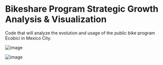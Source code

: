 # Bikeshare Program Strategic Growth Analysis & Visualization
Code that will analyze the evolution and usage of the public bike program Ecobici in Mexico City. 

![image](https://user-images.githubusercontent.com/79372976/125181030-7f45ff00-e1c6-11eb-9b44-b745e8bb0016.png)


![image](https://github.com/mgeffroy/P2-Ecobici_insights_and_recommendations/blob/main/static/Images/ecobici_tour_gif.gif)

